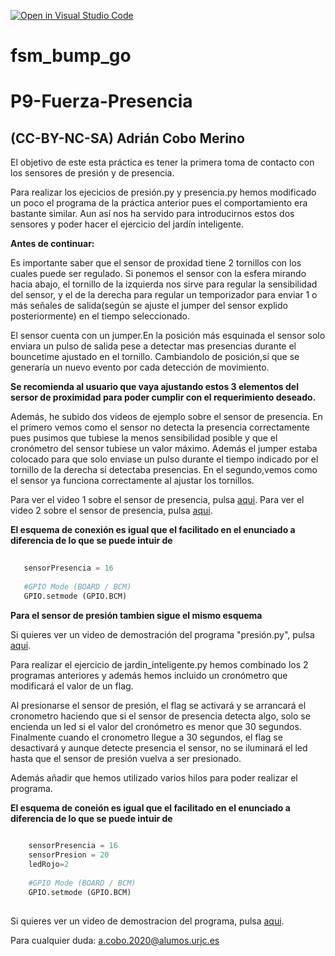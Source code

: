 [![Open in Visual Studio Code](https://classroom.github.com/assets/open-in-vscode-f059dc9a6f8d3a56e377f745f24479a46679e63a5d9fe6f495e02850cd0d8118.svg)](https://classroom.github.com/online_ide?assignment_repo_id=6870051&assignment_repo_type=AssignmentRepo)
# fsm_bump_go
# P9-Fuerza-Presencia

## (CC-BY-NC-SA) Adrián Cobo Merino

El objetivo de este esta práctica es tener la primera toma de contacto con los sensores de presión y de presencia.

Para realizar los ejecicios de presión.py y presencia.py hemos modificado un poco el programa de la práctica anterior pues el comportamiento 
era bastante similar. Aun así nos ha servido para introducirnos estos dos sensores y poder hacer el ejercicio del jardín inteligente.

**Antes de continuar:**

Es importante saber que el sensor de proxidad tiene 2 tornillos con los cuales puede ser regulado. Si ponemos el sensor con la esfera mirando
hacia abajo, el tornillo de la izquierda nos sirve para regular la sensibilidad del sensor, y el de la derecha para regular un temporizador 
para enviar 1 o más señales de salida(según se ajuste el jumper del sensor explido posteriormente) en el tiempo seleccionado. 

El sensor cuenta con un jumper.En la posición más esquinada el sensor solo enviara un pulso de salida pese a detectar mas presencias
durante el bouncetime ajustado en el tornillo. Cambiandolo de posición,sí que se generaría un nuevo evento por cada detección
de movimiento.

**Se recomienda al usuario que vaya ajustando estos 3 elementos del sersor de proximidad para poder cumplir con el requerimiento deseado.** 

Además, he subido dos videos de ejemplo sobre el sensor de presencia. En el primero vemos como el sensor no detecta la presencia
correctamente pues pusimos que tubiese la menos sensibilidad posible y que el cronómetro del sensor tubiese un valor máximo. Además el 
jumper estaba colocado para que solo enviase un pulso durante el tiempo indicado por el tornillo de la derecha si detectaba presencias.
En el segundo,vemos como el sensor ya funciona correctamente al ajustar los tornillos.

Para ver el video 1 sobre el sensor de presencia, pulsa [aqui](https://drive.google.com/file/d/1eGHyPk4TzpwS6tXNx0YoAtnOmYzHVtVp/view?usp=sharing).
Para ver el video 2 sobre el sensor de presencia, pulsa [aqui](https://drive.google.com/file/d/1b3hyRx6AsqsTvuRgkNGxKWlDZyfwUoql/view?usp=sharing).

**El esquema de conexión es igual que el facilitado en el enunciado a diferencia de lo que se puede intuir de**

```python
   
   sensorPresencia = 16
   
   #GPIO Mode (BOARD / BCM)
   GPIO.setmode (GPIO.BCM)
```
**Para el sensor de presión tambien sigue el mismo esquema**

Si quieres ver un video de demostración del programa "presión.py", pulsa [aqui](https://drive.google.com/file/d/1o0RCPiRUgLOWhlj3wLzQ05gJH_ioiWLC/view?usp=sharing).

Para realizar el ejercicio de jardin_inteligente.py hemos combinado los 2 programas anteriores y además hemos incluido un cronómetro que 
modificará el valor de un flag. 

Al presionarse el sensor de presión, el flag se activará y se arrancará el cronometro haciendo que si el sensor de presencia detecta algo, 
solo se encienda un led si el valor del cronómetro es menor que 30 segundos. Finalmente cuando el cronometro llegue a 30 segundos, 
el flag se desactivará y aunque detecte presencia el sensor, no se iluminará el led hasta que el sensor de presión vuelva a ser presionado.

Además añadir que hemos utilizado varios hilos para poder realizar el programa.

**El esquema de coneión es igual que el facilitado en el enunciado a diferencia de lo que se puede intuir de**

```python
   
	sensorPresencia = 16
	sensorPresion = 20
	ledRojo=2
	
	#GPIO Mode (BOARD / BCM)
    GPIO.setmode (GPIO.BCM)
	
```

Si quieres ver un video de demostracion del programa, pulsa [aqui](https://drive.google.com/file/d/1w_W2qdlp-PyUKYmtU29bG8oqfgi59ctj/view?usp=sharing).

Para cualquier duda: <a.cobo.2020@alumos.urjc.es>
